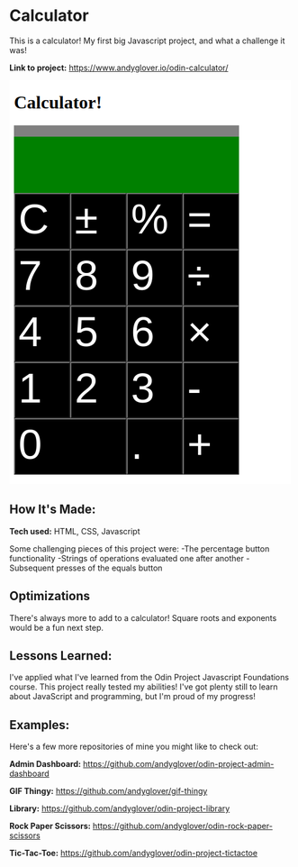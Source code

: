 
# Calculator
This is a calculator! My first big Javascript project, and what a challenge it was!

**Link to project:** https://www.andyglover.io/odin-calculator/

![Thumbnail](./img/project-screenshot.png "screenshot of andyglover.dev")

## How It's Made:

**Tech used:** HTML, CSS, Javascript

Some challenging pieces of this project were:
-The percentage button functionality
-Strings of operations evaluated one after another
-Subsequent presses of the equals button

## Optimizations

There's always more to add to a calculator! Square roots and exponents would be a fun next step.

## Lessons Learned:

I've applied what I've learned from the Odin Project Javascript Foundations course. This project really tested my abilities! I've got plenty still to learn about JavaScript and programming, but I'm proud of my progress!

## Examples:
Here's a few more repositories of mine you might like to check out:

**Admin Dashboard:** https://github.com/andyglover/odin-project-admin-dashboard

**GIF Thingy:** https://github.com/andyglover/gif-thingy

**Library:** https://github.com/andyglover/odin-project-library

**Rock Paper Scissors:** https://github.com/andyglover/odin-rock-paper-scissors

**Tic-Tac-Toe:** https://github.com/andyglover/odin-project-tictactoe